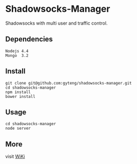Shadowsocks-Manager
===================

Shadowsocks with multi user and traffic control.

Dependencies
------------

    Nodejs 4.4
    Mongo  3.2

Install
-------

    git clone git@github.com:gyteng/shadowsocks-manager.git
    cd shadowsocks-manager
    npm install
    bower install

Usage
-----

    cd shadowsocks-manager
    node server

More
----

visit [WiKi](https://github.com/gyteng/shadowsocks-manager/wiki/Install)